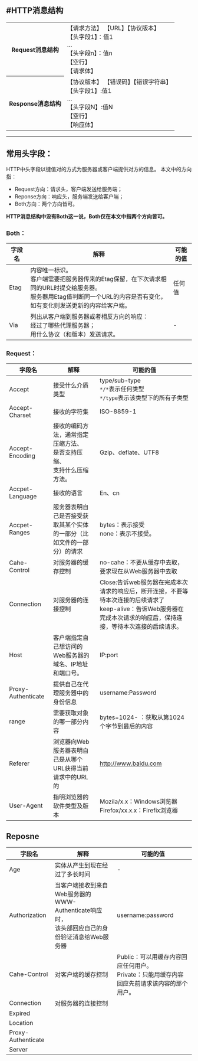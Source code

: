 #HTTP消息结构
---
<table>
        <tr>
            <th>Request消息结构</th>
            <td>
                <div>【请求方法】 【URL】【协议版本】</div>
                <div>【头字段1】：值1</div>
                <div>…</div>
                <div>【头字段n】：值n</div>
                <div>【空行】</div>
                <div>【请求体】</div>    
            </td>
        </tr>
        <tr>
            <th>Response消息结构</th>
            <td>
                <div>【协议版本】 【错误码】【错误字符串】</div>
                <div>【头字段1】:值1</div>
                <div>…</div>
                <div>【头字段N】:值N</div>
                <div>【空行】</div>
                <div>【响应体】</div>  
            </td>
        </tr>
    </table>

---
## 常用头字段：
HTTP中头字段以键值对的方式为服务器或客户端提供对方的信息。
本文中的方向指：
- Request方向：请求头，客户端发送给服务端；
- Reponse方向：响应头，服务端发送给客户端；
- Both方向：两个方向皆可。

**HTTP消息结构中没有Both这一说，Both仅在本文中指两个方向皆可。**
### Both：
|字段名|解释|可能的值|
|-|-|-|
|Etag|内容唯一标识。</br>客户端需要把服务器传来的Etag保留，在下次请求相同的URL时提交给服务器。</br>服务器用Etag值判断同一个URL的内容是否有变化，如有变化则发送更新的内容给客户端。|任何值|
|Via|列出从客户端到服务器或者相反方向的响应：</br>经过了哪些代理服务器；</br>用什么协议（和版本）发送请求。|-|

### Request：
|字段名|解释|可能的值|
|-|-|-|
|Accept|接受什么介质类型|type/sub-type</br>`*/*`表示任何类型</br>`*/type`表示该类型下的所有子类型|
|Accept-Charset|接收的字符集|ISO-8859-1|
|Accept-Encoding|接收的编码方法，通常指定</br>压缩方法、</br>是否支持压缩、</br>支持什么压缩方法。</br>|Gzip、deflate、UTF8|
|Accpet-Language|接收的语言|En、cn|
|Accpet-Ranges|服务器表明自己是否接受获取其某个实体的一部分（比如文件的一部分）的请求|bytes：表示接受</br>none：表示不接受。|
|Cahe-Control|对服务器的缓存控制|no-cahe：不要从缓存中去取，要求现在从Web服务器中去取|
|Connection|对服务器的连接控制|Close:告诉web服务器在完成本次请求的响应后，断开连接，不要等待本次连接的后续请求了</br>keep-alive：告诉Web服务器在完成本次请求的响应后，保持连接，等待本次连接的后续请求。|
|Host|客户端指定自己想访问的Web服务器的域名、IP地址和端口号。|IP:port|
|Proxy-Authenticate|提供自己在代理服务器中的身份信息|username:Password|
|range|需要获取对象的哪一部分内容|bytes=1024-  ：获取从第1024个字节到最后的内容|
|Referer|浏览器向Web服务器表明自己是从哪个URL获得当前请求中的URL的|http://www.baidu.com|
|User-Agent|指明浏览器的软件类型及版本|Mozila/x.x：Windows浏览器</br>Firefox/xx.x.x：Firefix浏览器|

## Reposne
|字段名|解释|可能的值|
|-|-|-|
|Age|实体从产生到现在经过了多长时间|-|
|Authorization|当客户端接收到来自Web服务器的WWW-Authenticate响应时，</br>该头部回应自己的身份验证消息给Web服务器|username:password|
|Cahe-Control|对客户端的缓存控制|Public：可以用缓存内容回应任何用户。</br>Private：只能用缓存内容回应先前请求该内容的那个用户。|
|Connection|对服务器的连接控制||
|Expired|||
|Location|||
|Proxy-Authenticate|||
|Server|||














